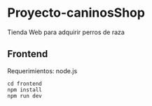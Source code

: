 # Proyecto-caninosShop

Tienda Web para adquirir perros de raza

## Frontend

Requerimientos: node.js

```
cd frontend
npm install
npm run dev
```
